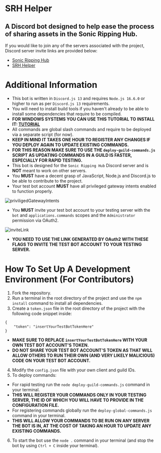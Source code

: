 # SRH Helper
## A Discord bot designed to help ease the process of sharing assets in the Sonic Ripping Hub.

If you would like to join any of the servers associated with the project, Discord server invite links are provided below:

- [Sonic Ripping Hub](https://discord.gg/UyEgu8M)
- [SRH Helper](https://discord.gg/a672jA2bct)

# Additional Information

- This bot is written in `Discord.js 13` and requires `Node.js 16.6.0` or higher to run as per `Discord.js 13` requirements.
- You will need to install build tools if you haven't already to be able to install some dependencies that require to be compiled.
- **FOR WINDOWS SYSTEMS YOU CAN USE THIS TUTORIAL TO INSTALL IT: [TUTORIAL](https://www.youtube.com/watch?v=P4_R34Lb-PE)**
- All commands are global slash commands and require to be deployed via a separate script (for now).
- **KEEP IN MIND IT TAKES ONE HOUR TO REGISTER ANY CHANGES IF YOU DEPLOY AGAIN TO UPDATE EXISTING COMMANDS.**
- **FOR THIS REASON MAKE SURE TO USE THE `deploy-guild-commands.js` SCRIPT AS UPDATING COMMANDS IN A GUILD IS FASTER, ESPECIALLY FOR RAPID TESTING.**
- This bot is designed for the `Sonic Ripping Hub` Discord server and is **NOT** meant to work on other servers.
- You **MUST** have a decent grasp of JavaScript, Node.js and Discord.js to be able to contribute to the project.
- Your test bot account **MUST** have all privileged gateway intents enabled to function properly.

![priviligedGatewayIntents](https://cdn.discordapp.com/attachments/880464361175547935/881088273328529468/unknown.png)
- You **MUST** invite your test bot account to your testing server with the `bot` and `applications.commands` scopes and the `Administrator` permission via OAuth2.

![inviteLink](https://cdn.discordapp.com/attachments/880464361175547935/881091246548987904/unknown.png)
- **YOU NEED TO USE THE LINK GENERATED BY OAuth2 WITH THESE FLAGS TO INVITE THE TEST BOT ACCOUNT TO YOUR TESTING SERVER.**

# How To Set Up A Development Environment (For Contributors)

1. Fork the repository.
2. Run a terminal in the root directory of the project and use the `npm install` command to install all dependencies.
3. Create a `token.json` file in the root directory of the project with the following code snippet inside:
```
{
    "token": "insertYourTestBotTokenHere"
}
```
- **MAKE SURE TO REPLACE `insertYourTestBotTokenHere` WITH YOUR OWN TEST BOT ACCOUNT'S TOKEN.**
- **DO NOT SHARE YOUR TEST BOT ACCOUNT'S TOKEN AS THAT WILL ALLOW OTHERS TO RUN THEIR OWN (AND VERY LIKELY MALICIOUS) CODE ON YOUR TEST BOT ACCOUNT.**
4. Modify the `config.json` file with your own client and guild IDs.
5. To deploy commands:
- For rapid testing run the `node deploy-guild-commands.js` command in your terminal.
- **THIS WILL REGISTER YOUR COMMANDS ONLY IN YOUR TESTING SERVER, THE ID OF WHICH YOU WILL HAVE TO PROVIDE IN THE CONFIGURATION FILE.**
- For registering commands globally run the `deploy-global-commands.js` command in your terminal.
- **THIS WILL ALLOW YOUR COMMANDS TO BE RUN ON ANY SERVER THE BOT IS IN, AT THE COST OF TAKING AN HOUR TO UPDATE ANY EXISTING COMMANDS.**
6. To start the bot use the `node .` command in your terminal (and stop the bot by using `Ctrl + C` inside your terminal).
